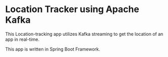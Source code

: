 # Location Tracker using Apache Kafka



This Location-tracking app utilizes Kafka streaming to get the location of an app in real-time.

This app is written in Spring Boot Framework.

